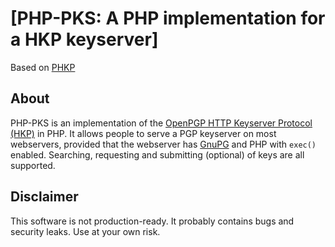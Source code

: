 # [PHP-PKS: A PHP implementation for a HKP keyserver]

Based on [PHKP](https://github.com/remko/phkp)

## About

PHP-PKS is an implementation of the 
[OpenPGP HTTP Keyserver Protocol (HKP)](http://ietfreport.isoc.org/all-ids/draft-shaw-openpgp-hkp-00.txt) in PHP.
It allows people to serve a PGP keyserver on most webservers, provided that the
webserver has [GnuPG](http://www.gnupg.org/) and PHP with `exec()` 
enabled. Searching, requesting and
submitting (optional) of keys are all supported.

## Disclaimer

This software is not production-ready. It probably contains
bugs and security leaks. Use at your own risk.

